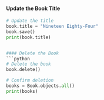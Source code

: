 
#### Update the Book Title
```python
# Update the title
book.title = "Nineteen Eighty-Four"
book.save()
print(book.title)


#### Delete the Book
```python
# Delete the book
book.delete()

# Confirm deletion
books = Book.objects.all()
print(books)
